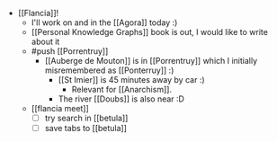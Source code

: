 - [[Flancia]]!
  - I'll work on and in the [[Agora]] today :)
  - [[Personal Knowledge Graphs]] book is out, I would like to write about it
  - #push [[Porrentruy]]
    - [[Auberge de Mouton]] is in [[Porrentruy]] which I initially misremembered as [[Ponterruy]] :)
      - [[St Imier]] is 45 minutes away by car :)
        - Relevant for [[Anarchism]].
      - The river [[Doubs]] is also near :D
  - [[flancia meet]]
    - [ ] try search in [[betula]]
    - [ ] save tabs to [[betula]]
